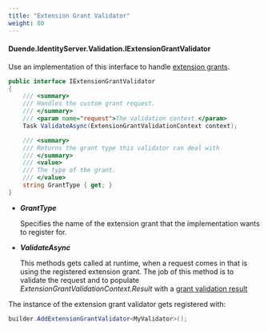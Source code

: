 ```yaml
---
title: "Extension Grant Validator"
weight: 80
---
```


#### Duende.IdentityServer.Validation.IExtensionGrantValidator

Use an implementation of this interface to handle [extension grants](/identityserver/v6/tokens/extension_grants).

```cs
public interface IExtensionGrantValidator
{
    /// <summary>
    /// Handles the custom grant request.
    /// </summary>
    /// <param name="request">The validation context.</param>
    Task ValidateAsync(ExtensionGrantValidationContext context);

    /// <summary>
    /// Returns the grant type this validator can deal with
    /// </summary>
    /// <value>
    /// The type of the grant.
    /// </value>
    string GrantType { get; }
}
```

* ***GrantType***

    Specifies the name of the extension grant that the implementation wants to register for.

* ***ValidateAsync***
    
    This methods gets called at runtime, when a request comes in that is using the registered extension grant.
    The job of this method is to validate the request and to populate *ExtensionGrantValidationContext.Result* with a [grant validation result](/identityserver/v6/reference/models/grant_validation_result)

The instance of the extension grant validator gets registered with:

```cs
builder.AddExtensionGrantValidator<MyValidator>();
```